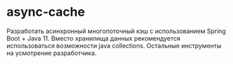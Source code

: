 # async-cache


Разработать асинхронный многопоточный кэш с использованием Spring Boot + Java 11. Вместо хранилища данных рекомендуется использоваться возможности java collections.
Остальные инструменты на усмотрение разработчика.